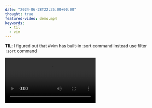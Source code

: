 ```yaml
---
date: "2024-06-28T22:35:00+00:00"
thought: true
featured-video: demo.mp4
keywords: 
  - til
  - vim
---
```


**TIL**: I figured out that #vim has built-in :sort command instead use filter `!sort` command

![](demo.mp4 "")

